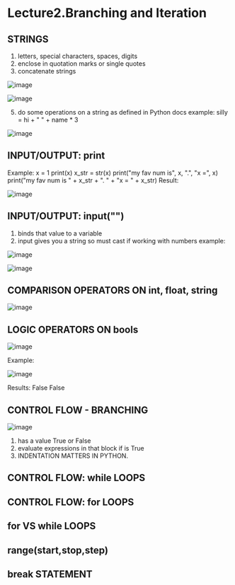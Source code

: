 # Lecture2.Branching and Iteration

## STRINGS
1. letters, special characters, spaces, digits
2. enclose in quotation marks or single quotes
3. concatenate strings

![image](https://github.com/LetongLi/1.6.100A-Introduction-to-Computer-Science-Programming-in-Python/assets/144520045/224cd6b7-eb2d-4dc9-9186-cf10f48649e2)


![image](https://github.com/LetongLi/1.6.100A-Introduction-to-Computer-Science-Programming-in-Python/assets/144520045/d2ae3e37-4a82-44db-b66e-f8f1a07bc121)

5. do some operations on a string as defined in Python docs
example: silly = hi + " " + name * 3

![image](https://github.com/LetongLi/1.6.100A-Introduction-to-Computer-Science-Programming-in-Python/assets/144520045/8c195220-ed2f-4922-9d06-193faf9a40fc)


## INPUT/OUTPUT: print
Example:
x = 1
print(x)
x_str = str(x)
print("my fav num is", x, ".", "x =", x)
print("my fav num is " + x_str + ". " + "x = " + x_str)
Result:

![image](https://github.com/LetongLi/1.6.100A-Introduction-to-Computer-Science-Programming-in-Python/assets/144520045/f3b90c9f-3307-4352-8555-6dc21c3a0131)


## INPUT/OUTPUT: input("")
1. binds that value to a variable
2. input gives you a string so must cast if working with numbers
example:

![image](https://github.com/LetongLi/1.6.100A-Introduction-to-Computer-Science-Programming-in-Python/assets/144520045/d7ce2fc4-82fd-4929-abf4-6197674e02ff)


![image](https://github.com/LetongLi/1.6.100A-Introduction-to-Computer-Science-Programming-in-Python/assets/144520045/4ba2ecc6-cc38-4b88-9270-426ed64fe0a4)


## COMPARISON OPERATORS ON int, float, string

![image](https://github.com/LetongLi/1.6.100A-Introduction-to-Computer-Science-Programming-in-Python/assets/144520045/871f24a9-e81e-496a-b1b1-d4c58cb0104f)


## LOGIC OPERATORS ON bools

![image](https://github.com/LetongLi/1.6.100A-Introduction-to-Computer-Science-Programming-in-Python/assets/144520045/9613f1b6-edc2-43d1-b87d-c2aff97729ce)

Example:

![image](https://github.com/LetongLi/1.6.100A-Introduction-to-Computer-Science-Programming-in-Python/assets/144520045/37b1c59c-5cb2-4383-83de-52a5ce998e7c)

Results:
False
False

## CONTROL FLOW - BRANCHING

![image](https://github.com/LetongLi/1.6.100A-Introduction-to-Computer-Science-Programming-in-Python/assets/144520045/f2a4bd89-0368-4f40-9f5a-c2ac68a60ba5)

1.  <condition> has a value True or False
2.  evaluate expressions in that block if <condition> is True
3.  INDENTATION MATTERS IN PYTHON.

## CONTROL FLOW: while LOOPS



## CONTROL FLOW: for LOOPS




## for VS while LOOPS



## range(start,stop,step)



## break STATEMENT









